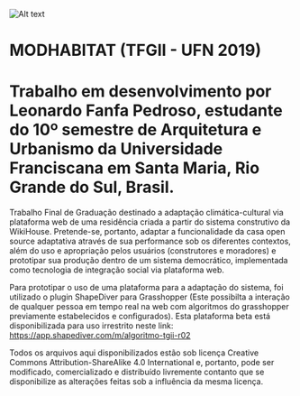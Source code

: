 ![Alt text](relative/path/to/LOGO.png?raw=true "Title")


# MODHABITAT (TFGII - UFN 2019)
# Trabalho em desenvolvimento por Leonardo Fanfa Pedroso, estudante do 10º semestre de Arquitetura e Urbanismo da Universidade Franciscana em Santa Maria, Rio Grande do Sul, Brasil.

Trabalho Final de Graduação destinado a adaptação climática-cultural via plataforma web de uma residência criada a partir do sistema construtivo da WikiHouse. 
Pretende-se, portanto, adaptar a funcionalidade da casa open source adaptativa através de sua performance sob os diferentes contextos, além do uso e apropriação pelos usuários (construtores e moradores) e  prototipar sua produção dentro de um sistema democrático, implementada como tecnologia de integração social via plataforma web.

Para prototipar o uso de uma plataforma para a adaptação do sistema, foi utilizado o plugin ShapeDiver para Grasshopper (Este possibilta a interação de qualquer pessoa em tempo real na web com algoritmos do grasshopper previamente estabelecidos e configurados). Esta plataforma beta está disponibilizada para uso irrestrito neste link: https://app.shapediver.com/m/algoritmo-tgii-r02

Todos os arquivos aqui disponibilizados estão sob licença Creative Commons Attribution-ShareAlike 4.0 International e, portanto, pode ser modificado, comercializado e distribuído livremente contanto que se disponibilize as alterações feitas sob a influência da mesma licença.
